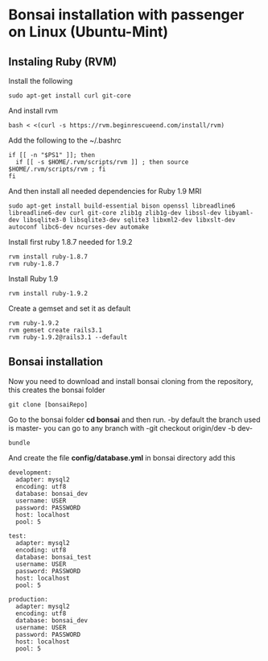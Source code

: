 # Bonsai installation with passenger on Linux (Ubuntu-Mint)

## Instaling Ruby (RVM)
Install the following

    sudo apt-get install curl git-core

And install rvm

    bash < <(curl -s https://rvm.beginrescueend.com/install/rvm)

Add the following to the ~/.bashrc
    
    if [[ -n "$PS1" ]]; then
      if [[ -s $HOME/.rvm/scripts/rvm ]] ; then source $HOME/.rvm/scripts/rvm ; fi
    fi

And then install all needed dependencies for Ruby 1.9 MRI

    sudo apt-get install build-essential bison openssl libreadline6 libreadline6-dev curl git-core zlib1g zlib1g-dev libssl-dev libyaml-dev libsqlite3-0 libsqlite3-dev sqlite3 libxml2-dev libxslt-dev autoconf libc6-dev ncurses-dev automake

Install first ruby 1.8.7 needed for 1.9.2

    rvm install ruby-1.8.7
    rvm ruby-1.8.7

Install Ruby 1.9

    rvm install ruby-1.9.2

Create a gemset and set it as default

    rvm ruby-1.9.2
    rvm gemset create rails3.1
    rvm ruby-1.9.2@rails3.1 --default

## Bonsai installation
Now you need to download and install bonsai cloning from the repository, this creates the bonsai folder

    git clone [bonsaiRepo]

Go to the bonsai folder **cd bonsai** and then run. -by default the branch used is master- you can go to any branch with -git checkout origin/dev -b dev-

    bundle

And create the file **config/database.yml** in bonsai directory add this

    
    development:
      adapter: mysql2
      encoding: utf8
      database: bonsai_dev
      username: USER
      password: PASSWORD
      host: localhost
      pool: 5

    test:
      adapter: mysql2
      encoding: utf8
      database: bonsai_test
      username: USER
      password: PASSWORD
      host: localhost
      pool: 5

    production:
      adapter: mysql2
      encoding: utf8
      database: bonsai_dev
      username: USER
      password: PASSWORD
      host: localhost
      pool: 5

